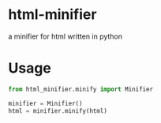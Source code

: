 # html-minifier
a minifier for html written in python

# Usage

```python
from html_minifier.minify import Minifier

minifier = Minifier()
html = minifier.minify(html)
```

